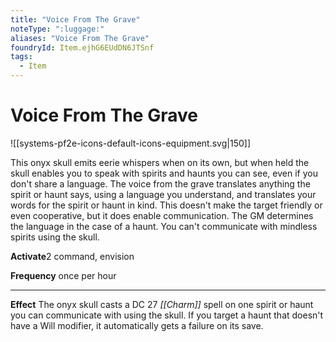 ```yaml
---
title: "Voice From The Grave"
noteType: ":luggage:"
aliases: "Voice From The Grave"
foundryId: Item.ejhG6EUdDN6JTSnf
tags:
  - Item
---
```


# Voice From The Grave
![[systems-pf2e-icons-default-icons-equipment.svg|150]]

This onyx skull emits eerie whispers when on its own, but when held the skull enables you to speak with spirits and haunts you can see, even if you don't share a language. The voice from the grave translates anything the spirit or haunt says, using a language you understand, and translates your words for the spirit or haunt in kind. This doesn't make the target friendly or even cooperative, but it does enable communication. The GM determines the language in the case of a haunt. You can't communicate with mindless spirits using the skull.

**Activate**2 command, envision

**Frequency** once per hour

* * *

**Effect** The onyx skull casts a DC 27 _[[Charm]]_ spell on one spirit or haunt you can communicate with using the skull. If you target a haunt that doesn't have a Will modifier, it automatically gets a failure on its save.
